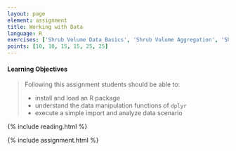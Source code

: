 ```yaml
---
layout: page
element: assignment
title: Working with Data
language: R
exercises: ['Shrub Volume Data Basics', 'Shrub Volume Aggregation', 'Shrub Volume Join', 'Fix the Code', 'Portal Data Manipulation', 'Portal Data Joins']
points: [10, 10, 15, 15, 25, 25]
---
```


#### Learning Objectives

> Following this assignment students should be able to:
>
> - install and load an R package
> - understand the data manipulation functions of `dplyr`
> - execute a simple import and analyze data scenario

{% include reading.html %}

{% include assignment.html %}
